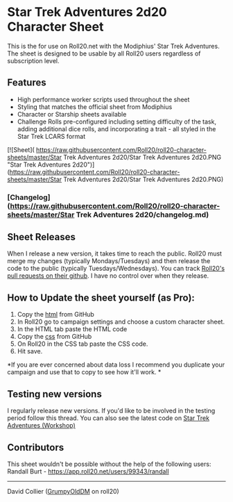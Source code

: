# Star Trek Adventures 2d20 Character Sheet
This is the for use on Roll20.net with the Modiphius' Star Trek Adventures. The sheet is designed to be usable by all Roll20 users regardless of subscription level.

## Features

* High performance worker scripts used throughout the sheet
* Styling that matches the official sheet from Modiphius 
* Character or Starship sheets available
* Challenge Rolls pre-configured including setting difficulty of the task, adding additional dice rolls, and incorporating a trait - all styled in the Star Trek LCARS format


[![Sheet]( https://raw.githubusercontent.com/Roll20/roll20-character-sheets/master/Star Trek Adventures 2d20/Star Trek Adventures 2d20.PNG "Star Trek Adventures 2d20")](https://raw.githubusercontent.com/Roll20/roll20-character-sheets/master/Star Trek Adventures 2d20/Star Trek Adventures 2d20.PNG)

### [Changelog](https://raw.githubusercontent.com/Roll20/roll20-character-sheets/master/Star Trek Adventures 2d20/changelog.md)

## Sheet Releases
When I release a new version, it takes time to reach the public. Roll20 must merge my changes (typically Mondays/Tuesdays) and then release the code to the public (typically Tuesdays/Wednesdays). You can track [Roll20's pull requests on their github](https://github.com/Roll20/roll20-character-sheets/pulls). I have no control over when they release.

## How to Update the sheet yourself (as Pro):

1. Copy the [html](https://raw.githubusercontent.com/GrumpyOldDM/STA_DemoSheet/master/Star%20Trek%20Adventures%202d20.html) from GitHub
2. In Roll20 go to campaign settings and choose a custom character sheet.
3. In the HTML tab paste the HTML code
4. Copy the [css](https://raw.githubusercontent.com/GrumpyOldDM/STA_DemoSheet/master/Star%20Trek%20Adventures%202d20.css) from GitHub
5. On Roll20 in the CSS tab paste the CSS code.
6. Hit save.

*If you are ever concerned about data loss I recommend you duplicate your campaign and use that to copy to see how it'll work. *

## Testing new versions
I regularly release new versions. If you'd like to be involved in the testing period follow this thread. You can also see the latest code on [Star Trek Adventures (Workshop)](https://app.roll20.net/join/2363663/M4ln3Q)

## Contributors
This sheet wouldn't be possible without the help of the following users:
Randall Burt - https://app.roll20.net/users/99343/randall

---

David Collier ([GrumpyOldDM](https://app.roll20.net/users/1486161/david-c) on roll20)
